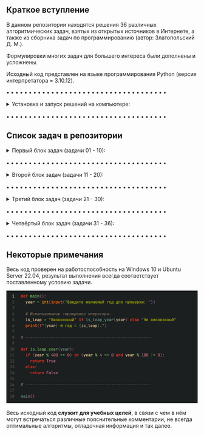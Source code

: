 ## Краткое вступление

В данном репозитории находятся решения 36 различных алгоритмических задач, взятых из открытых источников в Интернете, а также из сборника задач по программированию (автор: Златопольский Д. М.).

Формулировки многих задач для большего интереса были дополнены и усложнены.

Исходный код представлен на языке программирования Python (версия интерпретатора = 3.10.12).

• • • • • • • • • • • • • • • • • • • • • • • • • • • • • • • • • • • •

<details><summary>Установка и запуск решений на компьютере:</summary>

<br>

Для запуска скриптов необходимо клонировать [(скачать)](https://github.com/sudomango/Python-Algo-A/archive/refs/heads/main.zip) весь репозиторий.

```shell
git clone https://github.com/sudomango/Python-Algo-A.git
```

Также для запуска 3-ей задачи необходимо установить модуль pytz (Python Timezones):

```shell
pip install pytz
```

Любой скрипт следует запускать **только из каталога, в котором он расположен**, ни из какого другого.

Запуск решений в командной строке Windows:

```shell
cd Block_##
python script_name.py
```

Для Linux команда будет немного отличаться (проверено на Ubuntu Server):

```shell
cd Block_##
python3 script_name.py
```

Далее действуем согласно инструкциям скрипта и условиям конкретной задачи.

</details>

<div style="margin-top: 16px"></div>

• • • • • • • • • • • • • • • • • • • • • • • • • • • • • • • • • • • •

## Список задач в репозитории

<details><summary>Первый блок задач (задачи 01 - 10):</summary>

<br>

01\. Интерполяция переменных: вывести "Hello, World!", после чего запросить имя пользователя и вывести в терминале "Hello, \<username\>!".

[Исходный код решения](https://github.com/sudomango/Python-Algo-A/blob/main/Block_01/01%20-%20hello_world.py)

02\. Функция, которая проверяет, является ли указанный год високосным.

[Исходный код решения](https://github.com/sudomango/Python-Algo-A/blob/main/Block_01/02%20-%20is_leap_year.py)

03\. Вывести в терминале текущую дату и время в удобном для чтения формате (например, "Текущая дата и время: 10.10.2023 13:56:23, день недели: вторник.").

[Исходный код решения](https://github.com/sudomango/Python-Algo-A/blob/main/Block_01/03%20-%20cur_date_and_time.py)

04\. Функция, которая проверяет, является ли число, переданное в качестве аргумента, простым.

[Исходный код решения](https://github.com/sudomango/Python-Algo-A/blob/main/Block_01/04%20-%20is_prime_number.py)

05\. Функция, которая генерирует одномерный массив случайных целых чисел размером count. Все числа должны находиться в диапазоне min_value ... max_value. Дополнительно следует реализовать возможность генерации массива, состоящего только из уникальных (неповторяющихся) элементов.

[Исходный код решения](https://github.com/sudomango/Python-Algo-A/blob/main/Block_01/05%20-%20random_int_array.py)

06\. Дан одномерный массив чисел размером k (1 <= k <= 1000). Вывести на экран минимальный, максимальный элементы массива, а также сумму и среднее арифметическое всех элементов массива.

[Исходный код решения](https://github.com/sudomango/Python-Algo-A/blob/main/Block_01/06%20-%20min_max_sum.py)

07\. Фильтрация исходного массива: Дан массив из 100 случайных целых чисел. Создать два новых массива на основе первого = в первом оставить только чётные положительные числа, во втором - двузначные числа, кратные 10. Вывести оригинальный массив и оба получившихся массива на экран консоли.

[Исходный код решения](https://github.com/sudomango/Python-Algo-A/blob/main/Block_01/07%20-%20array_filter.py)

08\. Перевернуть все символы в строке, не используя встроенные в язык методы, типа string.reverse и слайсы.

[Исходный код решения](https://github.com/sudomango/Python-Algo-A/blob/main/Block_01/08%20-%20string_reverse.py)

09\. Поменять значения двух целочисленных переменных, не используя при этом третью (три способа).

[Исходный код решения](https://github.com/sudomango/Python-Algo-A/blob/main/Block_01/09%20-%20swap_variables.py)

10\. Использование ассоциативных массивов: Зарплата сотрудника вычисляется по формуле = 1000$ + 20$ за каждый отработанный час + 30$ за каждого нового клиента. Подсчитать зарплату каждого из сотрудников. Вывести их в порядке от "лучшего" к "худшему". Каждый сотрудник представляет собой ассоциативный массив.

[Исходный код решения](https://github.com/sudomango/Python-Algo-A/blob/main/Block_01/10%20-%20salary_amount_calculate.py)

</details>

<div style="margin-top: 16px"></div>

• • • • • • • • • • • • • • • • • • • • • • • • • • • • • • • • • • • •

<details><summary>Второй блок задач (задачи 11 - 20):</summary>

<br>

11\. Задача номер 9, но для строковых переменных (поменять их значения, не используя при этом третью).

[Исходный код решения](https://github.com/sudomango/Python-Algo-A/blob/main/Block_02/11%20-%20swap_two_strings.py)

12\. Нарисовать в терминале фигуру "ёлочка" из символов * (снежинка) и пробелов (располагаются между снежинками). Ёлочка должна быть симметричной, на первой строке = одна снежинка, на второй = две и т. д. Высота ёлочки задаётся пользователем, но она не должна превышать 40 строк (необходимо проверить этот параметр программно). Желательно продумать и реализовать рекурсивный алгоритм отрисовки.

[Исходный код решения](https://github.com/sudomango/Python-Algo-A/blob/main/Block_02/12%20-%20recursion_tree.py)

13\. Вывести на экран длину вектора по трём заданным координатам = x, y, z.

[Исходный код решения](https://github.com/sudomango/Python-Algo-A/blob/main/Block_02/13%20-%20vector_length.py)

14\. Дан список продуктов на складе. У каждого есть срок его изготовления и срок годности (всегда указан в днях). Необходимо проверить, какие продукты на текущую дату можно считать просроченными, а какие - всё ещё свежими. Даты можно указать любые, главное, чтобы было видно, что функция работает правильно.

[Исходный код решения](https://github.com/sudomango/Python-Algo-A/blob/main/Block_02/14%20-%20is_still_fresh.py)

15\. Реализовать программу "Калькулятор для вклада". Пользователь вводит начальную сумму и количество месяцев, после чего должен получить финальную сумму, которая будет на вкладе по истечению указанного им срока. Условия вклада такие: любая сумма до 6 месяцев (включительно) = 6.5% годовых; если вклад делается на срок больше 6 месяцев, то для сумм больше 500.000 процентная ставка = 8%, для сумм меньших или равных 500.000 = 10%. Все вклады идут с ежемесячной капитализацией процентов (проценты каждый месяц прибавляются к сумме вклада, и в новом месяце процент считается уже от новой суммы).

Так как это учебная программа, результат при выводе разрешается округлить до 2-3 знаков после запятой.

[Исходный код решения](https://github.com/sudomango/Python-Algo-A/blob/main/Block_02/15%20-%20deposit_calculator.py)

16\. Необходимо рекурсивно обойти все элементы двумерного кортежа и вывести их на экран в виде матрицы (через пробел или через запятую).

Например: двумерный кортеж = ((1, -4, 5), (12, 0, -9), (3, 10, 83)). На экране должно получиться:

1, -4, 5<br>
12, 0, -9<br>
3, 10, 83

В кортеже могут быть только целые числа (положительные и отрицательные). Порядок рекурсивного обхода - на усмотрение разработчика.

[Исходный код решения](https://github.com/sudomango/Python-Algo-A/blob/main/Block_02/16%20-%20read_array_recursive.py)

17\. Даны две строки, необходимо выяснить являются ли они анаграммами? В содержании строк следует учитывать только буквы и цифры. Пробелы и знаки препинания необходимо удалить или игнорировать их при сравнении. Сравнение сделать case-insensitive (регистронезависимым).

[Исходный код решения](https://github.com/sudomango/Python-Algo-A/blob/main/Block_02/17%20-%20is_an_anagram.py)

18\. Количество вхождений элемента в последовательность: В текстовом файле записана произвольная строка или текст. Пользователь вводит символ или подстроку. Необходимо вывести, какое количество раз она повторяется в исходном тексте. Поиск сделать case-insensitive (регистронезависимым).

[Исходный код решения](https://github.com/sudomango/Python-Algo-A/blob/main/Block_02/18%20-%20repeated_elements_count.py)

19\. Пользователь вводит две даты в заданном формате. Необходимо вывести разницу между датами в днях.

[Исходный код решения](https://github.com/sudomango/Python-Algo-A/blob/main/Block_02/19%20-%20two_dates_difference.py)

20\. Реализовать функции dec_to_hex, hex_to_dec, dec_to_bin, bin_to_dec, rgb_to_hex, hex_to_rgb без использования аналогичных функций, встроенных в язык программирования. Входные данные = целые неотрицательные числа в указанной системе счисления в виде строки: "40AC20", "600", "1011011" и т. д. RGB-цвет должен быть представлен в виде кортежа из трёх целочисленных значений (0 .. 255).

[Исходный код решения](https://github.com/sudomango/Python-Algo-A/blob/main/Block_02/20%20-%20dec_to_hex%2C%20hex_to_dec.py)

</details>

<div style="margin-top: 16px"></div>

• • • • • • • • • • • • • • • • • • • • • • • • • • • • • • • • • • • •

<details><summary>Третий блок задач (задачи 21 - 30):</summary>

<br>

21\. Реализовать функцию, которая выводит на экран все делители указанного натурального числа.

[Исходный код решения](https://github.com/sudomango/Python-Algo-A/blob/main/Block_03/21%20-%20find_all_divisors.py)

22\. Функция, которая раскладывает натуральное число (n > 1) на простые сомножители.

[Исходный код решения](https://github.com/sudomango/Python-Algo-A/blob/main/Block_03/22%20-%20factorize_the_number.py)

23\. Решето Эратосфена: Вывести список всех простых чисел в диапазоне от 2 до \<user_number\>.

[Исходный код решения](https://github.com/sudomango/Python-Algo-A/blob/main/Block_03/23%20-%20prime_numbers_array.py)

24\. Реализовать две функции для целочисленной арифметики денежных единиц: одна - для сложения, вторая - для вычитания. Мы знаем, что представление дробной части вещественного числа в компьютере не всегда точное из-за особенностей двоичной арифметики. Поэтому для денежных единиц обычно создаётся отдельный объект, в котором реализованы свои методы для арифметических операций с этим объектом. Копейки считаются отдельно, а рубли - отдельно. Так как мы пока не затрагиваем ООП, предлагается реализовать описанный функционал через ассоциативные массивы (словари).

[Исходный код решения](https://github.com/sudomango/Python-Algo-A/blob/main/Block_03/24%20-%20money_true_calculation.py)

25\. Найти и распечатать самое длинное и самое короткое слово в текстовом файле. Знаки препинания и пробелы при подсчёте не учитывать!

[Исходный код решения](https://github.com/sudomango/Python-Algo-A/blob/main/Block_03/25%20-%20longest_and_shortest_word.py)

26\. Матричная арифметика = целых четыре подзадачи в одной. В дальнейшем считать матрицу и двумерный список (кортеж) синонимами. Все индексы будем считать с нуля.

Итак, дана квадратная матрица 5-го порядка. Можно наполнить её любыми целыми числами.

A\. Вывести на экран исходную и транспонированную ей матрицу. Вывод обязательно реализовать с выравниванием по столбцам.

B\. Вывести сумму элементов с чётными индексами на главной диагонали. Например: A[0][0], A[2][2] и т. д. Исходная матрица может быть любого размера (но она обязательно будет квадратной).

C\. Вывести последнюю цифру суммы всех элементов на главной и побочной диагоналях.

D\. Найти и вывести минимальный элемент матрицы и координаты (индексы) его последнего вхождения.

[Исходный код решения](https://github.com/sudomango/Python-Algo-A/blob/main/Block_03/26%20-%20matrix_arithmetic.py)

27\. Реализовать две функции: Первая вычисляет, является ли указанная строка палиндромом. Вторая делает тоже самое, но для целых неотрицательных чисел. Можно использовать любой известный алгоритм для вычисления палиндромов.

[Исходный код решения](https://github.com/sudomango/Python-Algo-A/blob/main/Block_03/27%20-%20palindrome_function.py)

28\. Дан массив из натуральных чисел. Найти НОД для всех чисел в указанном массиве.

[Исходный код решения](https://github.com/sudomango/Python-Algo-A/blob/main/Block_03/28%20-%20nod_of_the_array.py)

29\. Дан массив случайных чисел. Сложить отдельно положительные, отдельно - отрицательные числа. Обе суммы вывести на экран. Ноль не относится ни к первым, ни ко вторым.

[Исходный код решения](https://github.com/sudomango/Python-Algo-A/blob/main/Block_03/29%20-%20sum_of_pos_and_neg.py)

30\. Дан массив случайных чисел. Вывести на экран только уникальные (неповторяющиеся) элементы.

[Исходный код решения](https://github.com/sudomango/Python-Algo-A/blob/main/Block_03/30%20-%20unique_elements.py)

</details>

<div style="margin-top: 16px"></div>

• • • • • • • • • • • • • • • • • • • • • • • • • • • • • • • • • • • •

<details><summary>Четвёртый блок задач (задачи 31 - 36):</summary>

<br>

31\. Заменить в текстовом файле все вхождения одной подстроки на другую (Replace In File).

[Исходный код решения](https://github.com/sudomango/Python-Algo-A/blob/main/Block_04/31%20-%20replace_all_in_text_file.py)

32\. Вывести на экран сумму всех цифр указанного числа (функция должна работать в том числе и для отрицательных чисел, и для вещественных).

[Исходный код решения](https://github.com/sudomango/Python-Algo-A/blob/main/Block_04/32%20-%20sum_of_all_digits.py)

33\. Реализовать функцию, которая удаляет в текстовом файле случайные лишние пробелы в конце строки. Другими словами, каждая строка в файле должна быть либо пустой, либо обязательно заканчиваться каким-то визуально видимым символом (не пробелом!).

[Исходный код решения](https://github.com/sudomango/Python-Algo-A/blob/main/Block_04/33%20-%20function_antispace.py)

34\. Программа, появившаяся случайно в ходе решения задач. Внести в программу две функции по поиску простых чисел - одна реализует наивный улучшенный алгоритм из задачи 04, вторая - Решето Эратосфена из задачи 23. Сравнить время их работы для какого-то достаточно большого n. Результаты вывести на экран.

[Исходный код решения](https://github.com/sudomango/Python-Algo-A/blob/main/Block_04/34%20-%20prime_numbers_speed_test.py)

35\. Дан текстовый файл. Необходимо подсчитать среднюю длину слова. Текст предварительно очистить от пробелов и лишних знаков препинания при помощи регулярного выражения.

[Исходный код решения](https://github.com/sudomango/Python-Algo-A/blob/main/Block_04/35%20-%20text_avg_word_length.py)

36\. Найти и вывести на экран НОД и НОК для двух указанных натуральных чисел. Разрешается использовать любой известный алгоритм, кроме встроенных в язык программирования функций.

[Исходный код решения](https://github.com/sudomango/Python-Algo-A/blob/main/Block_04/36%20-%20nok_and_nod_of_two_numbers.py)

</details>

<div style="margin-top: 16px"></div>

• • • • • • • • • • • • • • • • • • • • • • • • • • • • • • • • • • • •

## Некоторые примечания

Весь код проверен на работоспособность на Windows 10 и Ubuntu Server 22.04, результат выполнения всегда соответствует поставленному условию задачи.

![Source Code Sreenshot](resources/source_code_screen.jpg)

Весь исходный код **служит для учебных целей**, в связи с чем в нём могут встречаться различные пояснительные комментарии, не всегда оптимальные алгоритмы, отладочная информация и так далее.